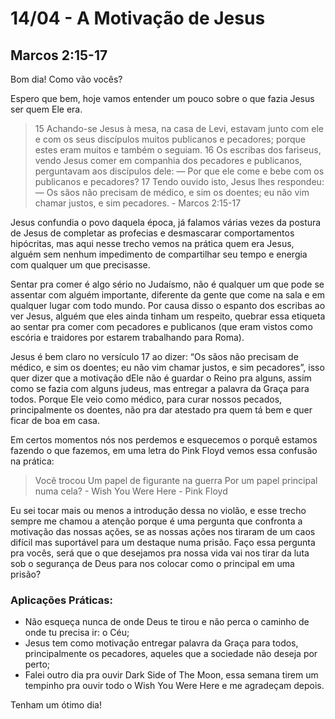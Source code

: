 # 14/04 - A Motivação de Jesus

## Marcos 2:15-17

Bom dia! Como vão vocês? 

Espero que bem, hoje vamos entender um pouco sobre o que fazia Jesus ser quem Ele era.

> 15 Achando-se Jesus à mesa, na casa de Levi, estavam junto com ele e com os seus discípulos muitos publicanos e pecadores; porque estes eram muitos e também o seguiam. 16 Os escribas dos fariseus, vendo Jesus comer em companhia dos pecadores e publicanos, perguntavam aos discípulos dele: — Por que ele come e bebe com os publicanos e pecadores? 17 Tendo ouvido isto, Jesus lhes respondeu: — Os sãos não precisam de médico, e sim os doentes; eu não vim chamar justos, e sim pecadores. - Marcos 2:15-17
> 

Jesus confundia o povo daquela época, já falamos várias vezes da postura de Jesus de completar as profecias e desmascarar comportamentos hipócritas, mas aqui nesse trecho vemos na prática quem era Jesus, alguém sem nenhum impedimento de compartilhar seu tempo e energia com qualquer um que precisasse.

Sentar pra comer é algo sério no Judaísmo, não é qualquer um que pode se assentar com alguém importante, diferente da gente que come na sala e em qualquer lugar com todo mundo. Por causa disso o espanto dos escribas ao ver Jesus, alguém que eles ainda tinham um respeito, quebrar essa etiqueta ao sentar pra comer com pecadores e publicanos (que eram vistos como escória e traidores por estarem trabalhando para Roma).

Jesus é bem claro no versículo 17 ao dizer: “Os sãos não precisam de médico, e sim os doentes; eu não vim chamar justos, e sim pecadores”, isso quer dizer que a motivação dEle não é guardar o Reino pra alguns, assim como se fazia com alguns judeus, mas entregar a palavra da Graça para todos. Porque Ele veio como médico, para curar nossos pecados, principalmente os doentes, não pra dar atestado pra quem tá bem e quer ficar de boa em casa.

Em certos momentos nós nos perdemos e esquecemos o porquê estamos fazendo o que fazemos, em uma letra do Pink Floyd vemos essa confusão na prática:

> Você trocou
Um papel de figurante na guerra
Por um papel principal numa cela? - Wish You Were Here - Pink Floyd
> 

Eu sei tocar mais ou menos a introdução dessa no violão, e esse trecho sempre me chamou a atenção porque é uma pergunta que confronta a motivação das nossas ações, se as nossas ações nos tiraram de um caos difícil mas suportável para um destaque numa prisão. Faço essa pergunta pra vocês, será que o que desejamos pra nossa vida vai nos tirar da luta sob o segurança de Deus para nos colocar como o principal em uma prisão?

### Aplicações Práticas:

- Não esqueça nunca de onde Deus te tirou e não perca o caminho de onde tu precisa ir: o Céu;
- Jesus tem como motivação entregar palavra da Graça para todos, principalmente os pecadores, aqueles que a sociedade não deseja por perto;
- Falei outro dia pra ouvir Dark Side of The Moon, essa semana tirem um tempinho pra ouvir todo o Wish You Were Here e me agradeçam depois.

Tenham um ótimo dia!